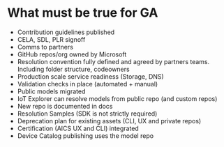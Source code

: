 # What must be true for GA

- Contribution guidelines published
- CELA, SDL, PLR signoff
- Comms to partners
- GitHub repos/org owned by Microsoft
- Resolution convention fully defined and agreed by partners teams. Including folder structure, codeowners
- Production scale service readiness (Storage, DNS)
- Validation checks in place (automated + manual)
- Public models migrated
- IoT Explorer can resolve models from public repo (and custom repos)
- New repo is documented in docs
- Resolution Samples (SDK is not strictly required)
- Deprecation plan for existing assets (CLI, UX and private repos)
- Certification (AICS UX and CLI) integrated
- Device Catalog publishing uses the model repo
